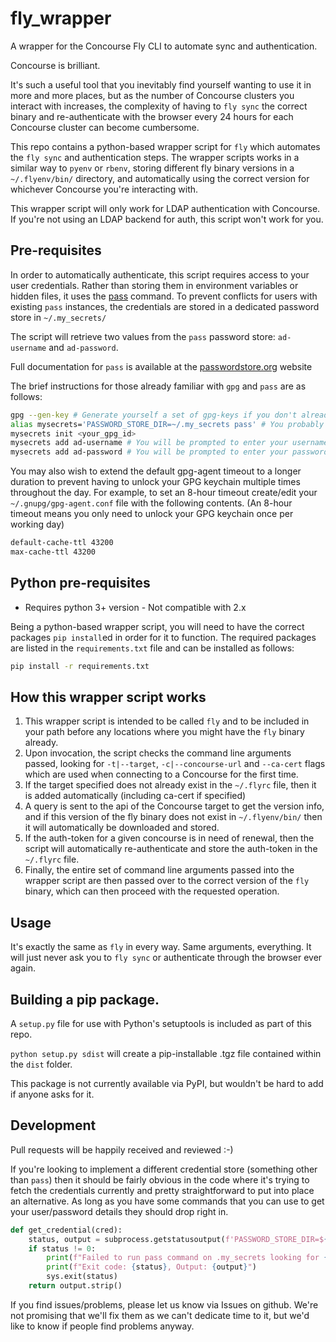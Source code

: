 # fly_wrapper

A wrapper for the Concourse Fly CLI to automate sync and authentication.

Concourse is brilliant.

It's such a useful tool that you inevitably find yourself wanting to use it in more and more places, but as the number of Concourse clusters you interact with increases, the complexity of having to `fly sync` the correct binary and re-authenticate with the browser every 24 hours for each Concourse cluster can become cumbersome.

This repo contains a python-based wrapper script for `fly` which automates the `fly sync` and authentication steps. The wrapper scripts works in a similar way to `pyenv` or `rbenv`, storing different fly binary versions in a `~/.flyenv/bin/` directory, and automatically using the correct version for whichever Concourse you're interacting with.

This wrapper script will only work for LDAP authentication with Concourse. If you're not using an LDAP backend for auth, this script won't work for you.

## Pre-requisites

In order to automatically authenticate, this script requires access to your user credentials. Rather than storing them in environment variables or hidden files, it uses the [pass](https://passwordstore.org) command. To prevent conflicts for users with existing `pass` instances, the credentials are stored in a dedicated password store in `~/.my_secrets/`

The script will retrieve two values from the `pass` password store: `ad-username` and `ad-password`.

Full documentation for `pass` is available at the [passwordstore.org](https://passwordstore.org) website

The brief instructions for those already familiar with `gpg` and `pass` are as follows:

```sh
gpg --gen-key # Generate yourself a set of gpg-keys if you don't already have them
alias mysecrets='PASSWORD_STORE_DIR=~/.my_secrets pass' # You probably want this in your ~/.bash_profile too
mysecrets init <your_gpg_id>
mysecrets add ad-username # You will be prompted to enter your username
mysecrets add ad-password # You will be prompted to enter your password
```

You may also wish to extend the default gpg-agent timeout to a longer duration to prevent having to unlock your GPG keychain multiple times throughout the day. For example, to set an 8-hour timeout create/edit your `~/.gnupg/gpg-agent.conf` file with the following contents. (An 8-hour timeout means you only need to unlock your GPG keychain once per working day)

```sh
default-cache-ttl 43200
max-cache-ttl 43200
```

## Python pre-requisites

* Requires python 3+ version - Not compatible with 2.x

Being a python-based wrapper script, you will need to have the correct packages `pip install`ed in order for it to function. The required packages are listed in the `requirements.txt` file and can be installed as follows:

```sh
pip install -r requirements.txt
```

## How this wrapper script works

1. This wrapper script is intended to be called `fly` and to be included in your path before any locations where you might have the `fly` binary already.
1. Upon invocation, the script checks the command line arguments passed, looking for `-t|--target`, `-c|--concourse-url` and `--ca-cert` flags which are used when connecting to a Concourse for the first time.
1. If the target specified does not already exist in the `~/.flyrc` file, then it is added automatically (including ca-cert if specified)
1. A query is sent to the api of the Concourse target to get the version info, and if this version of the fly binary does not exist in `~/.flyenv/bin/` then it will automatically be downloaded and stored.
1. If the auth-token for a given concourse is in need of renewal, then the script will automatically re-authenticate and store the auth-token in the `~/.flyrc` file.
1. Finally, the entire set of command line arguments passed into the wrapper script are then passed over to the correct version of the `fly` binary, which can then proceed with the requested operation.

## Usage

It's exactly the same as `fly` in every way. Same arguments, everything. It will just never ask you to `fly sync` or authenticate through the browser ever again.

## Building a pip package.

A `setup.py` file for use with Python's setuptools is included as part of this repo.

`python setup.py sdist` will create a pip-installable .tgz file contained within the `dist` folder.

This package is not currently available via PyPI, but wouldn't be hard to add if anyone asks for it.

## Development

Pull requests will be happily received and reviewed :-)

If you're looking to implement a different credential store (something other than `pass`) then it should be fairly obvious in the code where it's trying to fetch the credentials currently and pretty straightforward to put into place an alternative. As long as you have some commands that you can use to get your user/password details they should drop right in.

```python
def get_credential(cred):
    status, output = subprocess.getstatusoutput(f'PASSWORD_STORE_DIR=${{HOME}}/.my_secrets pass ad-{cred}')
    if status != 0:
        print(f"Failed to run pass command on .my_secrets looking for {cred}.")
        print(f"Exit code: {status}, Output: {output}")
        sys.exit(status)
    return output.strip()
```

If you find issues/problems, please let us know via Issues on github. We're not promising that we'll fix them as we can't dedicate time to it, but we'd like to know if people find problems anyway.
